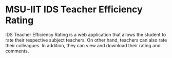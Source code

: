 # MSU-IIT IDS Teacher Efficiency Rating

IDS Teacher Efficiency Rating is a web application that allows the student to rate their respective subject teachers.
On other hand, teachers can also rate their colleagues. In addition, they can view and download their rating and comments.
